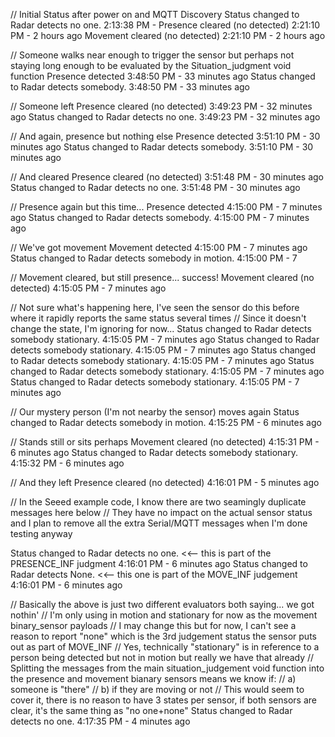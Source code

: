 // Initial Status after power on and MQTT Discovery
Status changed to Radar detects no one.
2:13:38 PM - 
Presence cleared (no detected)
2:21:10 PM - 2 hours ago
Movement cleared (no detected)
2:21:10 PM - 2 hours ago

// Someone walks near enough to trigger the sensor but perhaps not staying long enough to be evaluated by the Situation_judgment void function
Presence detected
3:48:50 PM - 33 minutes ago
Status changed to Radar detects somebody.
3:48:50 PM - 33 minutes ago

// Someone left
Presence cleared (no detected)
3:49:23 PM - 32 minutes ago
Status changed to Radar detects no one.
3:49:23 PM - 32 minutes ago

// And again, presence but nothing else
Presence detected
3:51:10 PM - 30 minutes ago
Status changed to Radar detects somebody.
3:51:10 PM - 30 minutes ago

// And cleared
Presence cleared (no detected)
3:51:48 PM - 30 minutes ago
Status changed to Radar detects no one.
3:51:48 PM - 30 minutes ago

// Presence again but this time...
Presence detected
4:15:00 PM - 7 minutes ago
Status changed to Radar detects somebody.
4:15:00 PM - 7 minutes ago

// We've got movement
Movement detected
4:15:00 PM - 7 minutes ago
Status changed to Radar detects somebody in motion.
4:15:00 PM - 7

// Movement cleared, but still presence... success!
Movement cleared (no detected)
4:15:05 PM - 7 minutes ago

// Not sure what's happening here, I've seen the sensor do this before where it rapidly reports the same status several times
// Since it doesn't change the state, I'm ignoring for now...
Status changed to Radar detects somebody stationary.
4:15:05 PM - 7 minutes ago
Status changed to Radar detects somebody stationary.
4:15:05 PM - 7 minutes ago
Status changed to Radar detects somebody stationary.
4:15:05 PM - 7 minutes ago
Status changed to Radar detects somebody stationary.
4:15:05 PM - 7 minutes ago
Status changed to Radar detects somebody stationary.
4:15:05 PM - 7 minutes ago

// Our mystery person (I'm not nearby the sensor) moves again
Status changed to Radar detects somebody in motion.
4:15:25 PM - 6 minutes ago

// Stands still or sits perhaps
Movement cleared (no detected)
4:15:31 PM - 6 minutes ago
Status changed to Radar detects somebody stationary.
4:15:32 PM - 6 minutes ago

// And they left
Presence cleared (no detected)
4:16:01 PM - 5 minutes ago

// In the Seeed example code, I know there are two seamingly duplicate messages here below
// They have no impact on the actual sensor status and I plan to remove all the extra Serial/MQTT messages when I'm done testing anyway

Status changed to Radar detects no one. <<-- this is part of the PRESENCE_INF judgment
4:16:01 PM - 6 minutes ago
Status changed to Radar detects None. <<-- this one is part of the MOVE_INF judgement
4:16:01 PM - 6 minutes ago

// Basically the above is just two different evaluators both saying... we got nothin'
// I'm only using in motion and stationary for now as the movement binary_sensor payloads
// I may change this but for now, I can't see a reason to report "none" which is the 3rd judgement status the sensor puts out as part of MOVE_INF
// Yes, technically "stationary" is in reference to a person being detected but not in motion but really we have that already
// Splitting the messages from the main situation_judgement void function into the presence and movement bianary sensors means we know if:
//   a) someone is "there"
//   b) if they are moving or not
// This would seem to cover it, there is no reason to have 3 states per sensor, if both sensors are clear, it's the same thing as "no one+none"
Status changed to Radar detects no one.
4:17:35 PM - 4 minutes ago
